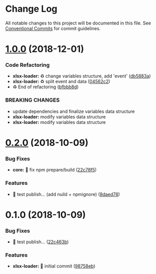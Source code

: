 # Change Log

All notable changes to this project will be documented in this file.
See [Conventional Commits](https://conventionalcommits.org) for commit guidelines.

# [1.0.0](https://github.com/epicagency/snitchy/compare/@snitchy/xlsx-loader@0.2.0...@snitchy/xlsx-loader@1.0.0) (2018-12-01)


### Code Refactoring

* **xlsx-loader:** :recycle: change variables structure, add 'event' ([db5883a](https://github.com/epicagency/snitchy/commit/db5883a))
* **xlsx-loader:** :recycle: split event and data ([04562c2](https://github.com/epicagency/snitchy/commit/04562c2))
* :recycle: End of refactoring ([bfbbb8d](https://github.com/epicagency/snitchy/commit/bfbbb8d))


### BREAKING CHANGES

* update dependencies and finalize variables data structure
* **xlsx-loader:** modify variables data structure
* **xlsx-loader:** modify variables data structure





<a name="0.2.0"></a>
# [0.2.0](https://github.com/epicagency/snitchy/compare/@snitchy/xlsx-loader@0.1.0...@snitchy/xlsx-loader@0.2.0) (2018-10-09)


### Bug Fixes

* **core:** :wrench: fix npm prepare/build ([22c78f5](https://github.com/epicagency/snitchy/commit/22c78f5))


### Features

* :art: test publish… (add nuild + npmignore) ([8daed78](https://github.com/epicagency/snitchy/commit/8daed78))





<a name="0.1.0"></a>
# 0.1.0 (2018-10-09)


### Bug Fixes

* :art: test publish… ([22c463b](https://github.com/epicagency/snitchy/commit/22c463b))


### Features

* **xlsx-loader:** :tada: initial commit ([98758eb](https://github.com/epicagency/snitchy/commit/98758eb))
